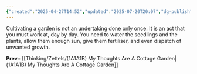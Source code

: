 ```yaml
---
{"created":"2025-04-27T14:52","updated":"2025-07-20T20:07","dg-publish":true,"dg-path":"Zettels/(1A1A1B2) Cultivating A Garden Is Continual Effort.md","permalink":"/zettels/1-a1-a1-b2-cultivating-a-garden-is-continual-effort/","dgPassFrontmatter":true,"noteIcon":"1"}
---
```


Cultivating a garden is not an undertaking done only once. It is an act that you must work at, day by day. You need to water the seedlings and the plants, allow them enough sun, give them fertiliser, and even dispatch of unwanted growth. 

**Prev**:: [[Thinking/Zettels/(1A1A1B) My Thoughts Are A Cottage Garden\|(1A1A1B) My Thoughts Are A Cottage Garden]]

